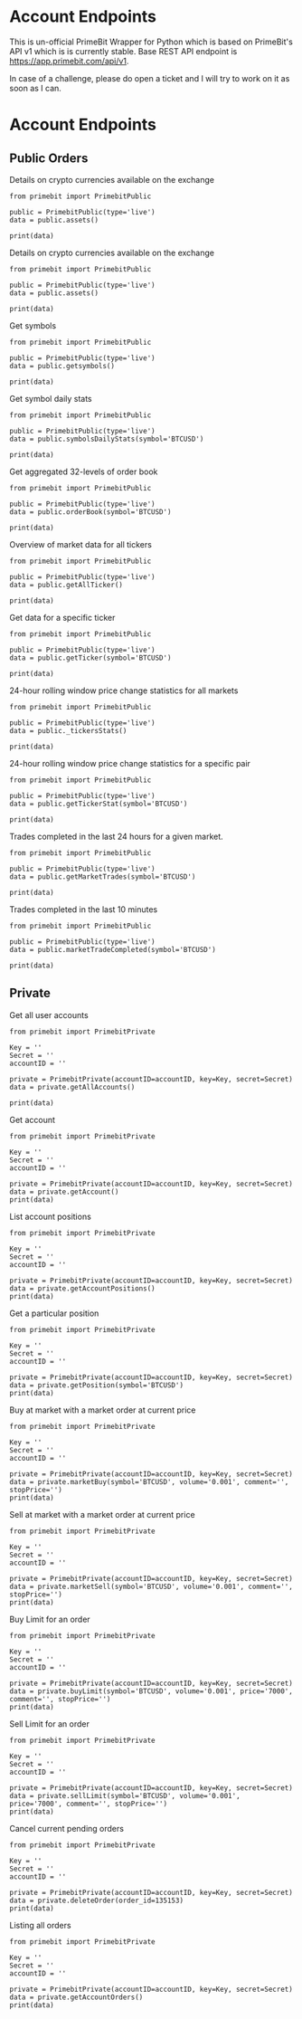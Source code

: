 Account Endpoints
=================
This is un-official PrimeBit Wrapper for Python which is based on PrimeBit's API v1 which is  is currently stable. Base REST API endpoint is https://app.primebit.com/api/v1.

In case of a challenge, please do open a ticket and I will try to work on it as soon as I can. 

Account Endpoints
=================




Public Orders
------

Details on crypto currencies available on the exchange

    from primebit import PrimebitPublic
    
    public = PrimebitPublic(type='live')
    data = public.assets()
    
    print(data)


Details on crypto currencies available on the exchange

    from primebit import PrimebitPublic
    
    public = PrimebitPublic(type='live')
    data = public.assets()
    
    print(data)

Get symbols

    from primebit import PrimebitPublic
    
    public = PrimebitPublic(type='live')
    data = public.getsymbols()
    
    print(data)

Get symbol daily stats

    from primebit import PrimebitPublic
    
    public = PrimebitPublic(type='live')
    data = public.symbolsDailyStats(symbol='BTCUSD')
    
    print(data)

Get aggregated 32-levels of order book

    from primebit import PrimebitPublic
    
    public = PrimebitPublic(type='live')
    data = public.orderBook(symbol='BTCUSD')
    
    print(data)

Overview of market data for all tickers

    from primebit import PrimebitPublic
    
    public = PrimebitPublic(type='live')
    data = public.getAllTicker()
    
    print(data)



Get data for a specific ticker

    from primebit import PrimebitPublic
    
    public = PrimebitPublic(type='live')
    data = public.getTicker(symbol='BTCUSD')
    
    print(data)


24-hour rolling window price change statistics for all markets

    from primebit import PrimebitPublic
    
    public = PrimebitPublic(type='live')
    data = public._tickersStats()
    
    print(data)



24-hour rolling window price change statistics for a specific pair

    from primebit import PrimebitPublic
    
    public = PrimebitPublic(type='live')
    data = public.getTickerStat(symbol='BTCUSD')
    
    print(data)


Trades completed in the last 24 hours for a given market.

    from primebit import PrimebitPublic
    
    public = PrimebitPublic(type='live')
    data = public.getMarketTrades(symbol='BTCUSD')
    
    print(data)


Trades completed in the last 10 minutes

    from primebit import PrimebitPublic
    
    public = PrimebitPublic(type='live')
    data = public.marketTradeCompleted(symbol='BTCUSD')
    
    print(data)



Private 
------


Get all user accounts

    from primebit import PrimebitPrivate
    
    Key = ''
    Secret = ''
    accountID = ''
    
    private = PrimebitPrivate(accountID=accountID, key=Key, secret=Secret)
    data = private.getAllAccounts()
    
    print(data)

Get account

    from primebit import PrimebitPrivate    
    
    Key = ''
    Secret = ''
    accountID = ''
    
    private = PrimebitPrivate(accountID=accountID, key=Key, secret=Secret)
    data = private.getAccount()
    print(data)

List account positions

    from primebit import PrimebitPrivate    
    
    Key = ''
    Secret = ''
    accountID = ''
    
    private = PrimebitPrivate(accountID=accountID, key=Key, secret=Secret)
    data = private.getAccountPositions()
    print(data)

Get a particular position

    from primebit import PrimebitPrivate
    
    Key = ''
    Secret = ''
    accountID = ''
    
    private = PrimebitPrivate(accountID=accountID, key=Key, secret=Secret)
    data = private.getPosition(symbol='BTCUSD')
    print(data)

Buy at market with a market order at current price

    from primebit import PrimebitPrivate
    
    Key = ''
    Secret = ''
    accountID = ''
    
    private = PrimebitPrivate(accountID=accountID, key=Key, secret=Secret)
    data = private.marketBuy(symbol='BTCUSD', volume='0.001', comment='', stopPrice='')
    print(data)

Sell at market with a market order at current price

    from primebit import PrimebitPrivate
    
    Key = ''
    Secret = ''
    accountID = ''
    
    private = PrimebitPrivate(accountID=accountID, key=Key, secret=Secret)
    data = private.marketSell(symbol='BTCUSD', volume='0.001', comment='', stopPrice='')
    print(data)



Buy Limit for an order

    from primebit import PrimebitPrivate
    
    Key = ''
    Secret = ''
    accountID = ''
    
    private = PrimebitPrivate(accountID=accountID, key=Key, secret=Secret)
    data = private.buyLimit(symbol='BTCUSD', volume='0.001', price='7000', comment='', stopPrice='')
    print(data)


Sell Limit for an order

    from primebit import PrimebitPrivate
    
    Key = ''
    Secret = ''
    accountID = ''
    
    private = PrimebitPrivate(accountID=accountID, key=Key, secret=Secret)
    data = private.sellLimit(symbol='BTCUSD', volume='0.001', price='7000', comment='', stopPrice='')
    print(data)



Cancel current pending orders 

    from primebit import PrimebitPrivate
    
    Key = ''
    Secret = ''
    accountID = ''
    
    private = PrimebitPrivate(accountID=accountID, key=Key, secret=Secret)
    data = private.deleteOrder(order_id=135153)
    print(data)
    


Listing all orders 

    from primebit import PrimebitPrivate
    
    Key = ''
    Secret = ''
    accountID = ''
    
    private = PrimebitPrivate(accountID=accountID, key=Key, secret=Secret)
    data = private.getAccountOrders()
    print(data)

